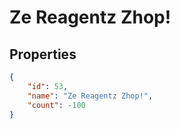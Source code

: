 # Ze Reagentz Zhop!

<no description available>

## Properties

```json
{
    "id": 53,
    "name": "Ze Reagentz Zhop!",
    "count": -100
}
```

